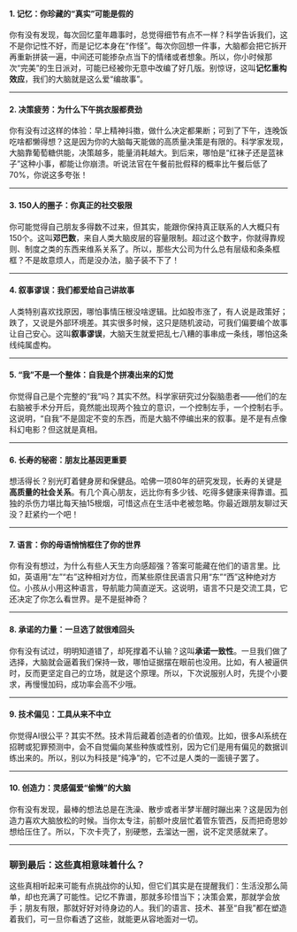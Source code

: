 #### 1. 记忆：你珍藏的“真实”可能是假的  
你有没有发现，每次回忆童年趣事时，总觉得细节有点不一样？科学告诉我们，这不是你记性不好，而是记忆本身在“作怪”。每次你回想一件事，大脑都会把它拆开再重新拼装一遍，中间还可能掺杂点当下的情绪或者想象。所以，你小时候那次“完美”的生日派对，可能已经被你无意中改编了好几版。别惊讶，这叫**记忆重构效应**，我们的大脑就是这么爱“编故事”。

---

#### 2. 决策疲劳：为什么下午挑衣服都费劲  
你有没有过这样的体验：早上精神抖擞，做什么决定都果断；可到了下午，连晚饭吃啥都懒得想？这是因为你的大脑每天能做的高质量决策是有限的。科学家发现，大脑靠葡萄糖供能，决策越多，能量消耗越大。到后来，哪怕是“红袜子还是蓝袜子”这种小事，都能让你崩溃。听说法官在午餐前批假释的概率比午餐后低了70%，你说这多夸张！

---

#### 3. 150人的圈子：你真正的社交极限  
你可能觉得自己朋友多得数不过来，但其实，能跟你保持真正联系的人大概只有150个。这叫**邓巴数**，来自人类大脑皮层的容量限制。超过这个数字，你就得靠规则、制度之类的东西来维系关系了。所以，那些大公司为什么总有层级和条条框框？不是故意烦人，而是没办法，脑子装不下了！

---

#### 4. 叙事谬误：我们都爱给自己讲故事  
人类特别喜欢找原因，哪怕事情压根没啥逻辑。比如股市涨了，有人说是政策好；跌了，又说是外部环境差。其实很多时候，这只是随机波动，可我们偏要编个故事让自己安心。这叫**叙事谬误**，大脑天生就爱把乱七八糟的事串成一条线，哪怕这条线纯属虚构。

---

#### 5. “我”不是一个整体：自我是个拼凑出来的幻觉  
你觉得自己是个完整的“我”吗？其实不然。科学家研究过分裂脑患者——他们的左右脑被手术分开后，竟然能出现两个独立的意识，一个控制左手，一个控制右手。这说明，“自我”不是固定不变的东西，而是大脑不停编出来的叙事。是不是有点像科幻电影？但这就是真相。

---

#### 6. 长寿的秘密：朋友比基因更重要  
想活得长？别光盯着健身房和保健品。哈佛一项80年的研究发现，长寿的关键是**高质量的社会关系**。有几个真心朋友，远比你有多少钱、吃得多健康来得靠谱。孤独的杀伤力堪比每天抽15根烟，可惜这点在生活中老被忽略。你最近跟朋友聊过天没？赶紧约一个吧！

---

#### 7. 语言：你的母语悄悄框住了你的世界  
你有没有想过，为什么有些人天生方向感超强？答案可能藏在他们的语言里。比如，英语用“左”“右”这种相对方位，而某些原住民语言只用“东”“西”这种绝对方位。小孩从小用这种语言，导航能力简直逆天。这说明，语言不只是交流工具，它还决定了你怎么看世界。是不是挺神奇？

---

#### 8. 承诺的力量：一旦选了就很难回头  
你有没有试过，明明知道错了，却死撑着不认输？这叫**承诺一致性**。一旦我们做了选择，大脑就会逼着我们保持一致，哪怕证据摆在眼前也没用。比如，有人被逼供时，反而更坚定自己的立场，就是这个原理。所以，下次说服别人时，先提个小要求，再慢慢加码，成功率会高不少哦。

---

#### 9. 技术偏见：工具从来不中立  
你觉得AI很公平？其实不然。技术背后藏着创造者的价值观。比如，很多AI系统在招聘或犯罪预测中，会不自觉偏向某些种族或性别，因为它们是用有偏见的数据训练出来的。所以，别以为科技是“纯净”的，它不过是人类的一面镜子罢了。

---

#### 10. 创造力：灵感偏爱“偷懒”的大脑  
你有没有发现，最棒的想法总是在洗澡、散步或者半梦半醒时蹦出来？这是因为创造力喜欢大脑放松的时候。当你太专注，前额叶皮层忙着管东管西，反而把奇思妙想给压住了。所以，下次卡壳了，别硬憋，去溜达一圈，说不定灵感就来了。

---

### 聊到最后：这些真相意味着什么？  
这些真相听起来可能有点挑战你的认知，但它们其实是在提醒我们：生活没那么简单，却也充满了可能性。记忆不靠谱，那就多珍惜当下；决策会累，那就学会放手；朋友有限，那就好好对待身边的人。我们的语言、技术、甚至“自我”都在塑造着我们，可一旦你看透了这些，就能更从容地面对一切。
